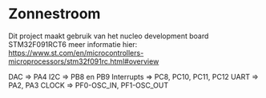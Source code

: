 # Zonnestroom
Dit project maakt gebruik van het nucleo development board STM32F091RCT6 meer informatie hier: https://www.st.com/en/microcontrollers-microprocessors/stm32f091rc.html#overview

DAC => PA4
I2C => PB8 en PB9
Interrupts => PC8, PC10, PC11, PC12
UART => PA2, PA3
CLOCK => PF0-OSC_IN, PF1-OSC_OUT


